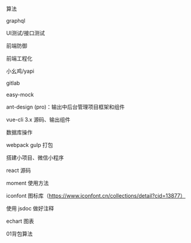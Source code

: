 算法

graphql

UI测试/接口测试

前端防御

前端工程化

小幺鸡/yapi

gitlab

easy-mock

ant-design (pro)：输出中后台管理项目框架和组件

vue-cli 3.x 源码、输出组件

数据库操作

webpack gulp 打包

搭建小项目、微信小程序

react 源码

moment 使用方法

iconfont 图标库（https://www.iconfont.cn/collections/detail?cid=13877）

使用 jsdoc 做好注释

echart 图表

01背包算法






